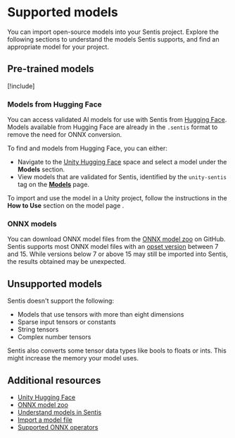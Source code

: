 # Supported models

You can import open-source models into your Sentis project. Explore the following sections to understand the models Sentis supports, and find an appropriate model for your project.

## Pre-trained models

[!include[](snippets/model-registry.md)]

### Models from Hugging Face

You can access validated AI models for use with Sentis from [Hugging Face](https://huggingface.co/models). Models available from Hugging Face are already in the `.sentis` format to remove the need for ONNX conversion.

To find and models from Hugging Face, you can either:

- Navigate to the [Unity Hugging Face](https://huggingface.co/unity) space and select a model under the **Models** section.
- View models that are validated for Sentis, identified by the `unity-sentis` tag on the [**Models**](https://huggingface.co/models?library=unity-sentis&sort=likes) page.

To import and use the model in a Unity project, follow the instructions in the **How to Use** section on the model page .

### ONNX models

You can download ONNX model files from the [ONNX model zoo](https://github.com/onnx/models) on GitHub. Sentis supports most ONNX model files with an [opset version](https://github.com/onnx/onnx/blob/main/docs/Versioning.md#released-versions) between 7 and 15. While versions below 7 or above 15 may still be imported into Sentis, the results obtained may be unexpected.

## Unsupported models

Sentis doesn't support the following:

- Models that use tensors with more than eight dimensions
- Sparse input tensors or constants
- String tensors
- Complex number tensors

Sentis also converts some tensor data types like bools to floats or ints. This might increase the memory your model uses.

## Additional resources

- [Unity Hugging Face](https://huggingface.co)
- [ONNX model zoo](https://github.com/onnx/models)
- [Understand models in Sentis](models-concept.md)
- [Import a model file](import-a-model-file.md)
- [Supported ONNX operators](supported-operators.md)

